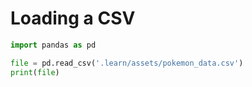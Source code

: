 # Loading a CSV

```python
import pandas as pd

file = pd.read_csv('.learn/assets/pokemon_data.csv')
print(file)
```